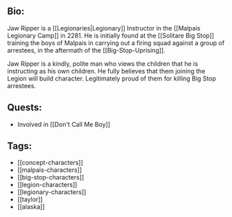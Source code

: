 ## Bio:

Jaw Ripper is a [[Legionaries|Legionary]] Instructor in the [[Malpais Legionary Camp]] in 2281. He is initially found at the [[Solitare Big Stop]] training the boys of Malpais in carrying out a firing squad against a group of arrestees, in the aftermath of the [[Big-Stop-Uprising]].

Jaw Ripper is a kindly, polite man who views the children that he is instructing as his own children. He fully believes that them joining the Legion will build character. Legitimately proud of them for killing Big Stop arrestees.

## Quests:

- Involved in [[Don't Call Me Boy]]

## Tags:

- [[concept-characters]]
- [[malpais-characters]]
- [[big-stop-characters]]
- [[legion-characters]]
- [[legionary-characters]]
- [[taylor]]
- [[alaska]]